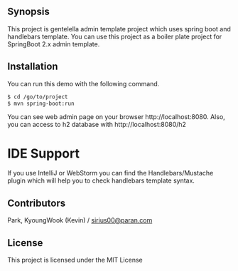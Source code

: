 ## Synopsis
This project is gentelella admin template project which uses spring boot and handlebars template. You can use this project as a boiler plate project for SpringBoot 2.x admin template.

## Installation
You can run this demo with the following command. 

```sh
$ cd /go/to/project
$ mvn spring-boot:run
```

You can see web admin page on your browser http://localhost:8080. Also, you can access to h2 database with http://localhost:8080/h2

# IDE Support
If you use IntelliJ or WebStorm you can find the Handlebars/Mustache plugin which will help you to check handlebars template syntax.

## Contributors
Park, KyoungWook (Kevin) / sirius00@paran.com

## License
This project is licensed under the MIT License